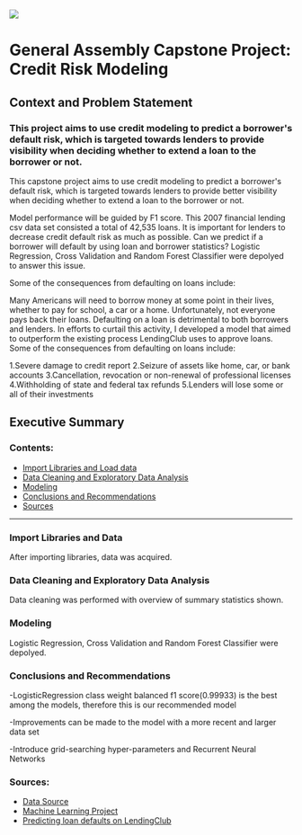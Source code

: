 # ![](https://ga-dash.s3.amazonaws.com/production/assets/logo-9f88ae6c9c3871690e33280fcf557f33.png) 

# General Assembly Capstone Project: Credit Risk Modeling

## Context and Problem Statement

### This project aims to use credit modeling to predict a borrower's default risk, which is targeted towards lenders to provide visibility when deciding whether to extend a loan to the borrower or not.
This capstone project aims to use credit modeling to predict a borrower's default risk, which is targeted towards lenders to provide better visibility when deciding whether to extend a loan to the borrower or not.

Model performance will be guided by F1 score. This 2007 financial lending csv data set consisted a total of 42,535 loans. It is important for lenders to decrease credit default risk as much as possible. Can we predict if a borrower will default by using loan and borrower statistics? Logistic Regression, Cross Validation and Random Forest Classifier were depolyed to answer this issue.

Some of the consequences from defaulting on loans include:

Many Americans will need to borrow money at some point in their lives, whether to pay for school, a car or a home. Unfortunately, not everyone pays back their loans. Defaulting on a loan is detrimental to both borrowers and lenders. In efforts to curtail this activity, I developed a model that aimed to outperform the existing process LendingClub uses to approve loans. Some of the consequences from defaulting on loans include:

1.Severe damage to credit report
2.Seizure of assets like home, car, or bank accounts
3.Cancellation, revocation or non-renewal of professional licenses
4.Withholding of state and federal tax refunds
5.Lenders will lose some or all of their investments

## Executive Summary


### Contents:

- [Import Libraries and Load data](#Import-Libraries-and-Load-Data)
- [Data Cleaning and Exploratory Data Analysis](#Data-Cleaning-and-Exploratory-Data-Analysis)
- [Modeling](#Modeling)
- [Conclusions and Recommendations](#Conclusions-and-Recommendations)
- [Sources](#Sources)

---

### Import Libraries and Data

After importing libraries, data was acquired.

### Data Cleaning and Exploratory Data Analysis

Data cleaning was performed with overview of summary statistics shown.

### Modeling

Logistic Regression, Cross Validation and Random Forest Classifier were depolyed.

### Conclusions and Recommendations

-LogisticRegression class weight balanced f1 score(0.99933) is the best among the models, therefore this is our recommended model

-Improvements can be made to the model with a more recent and larger data set

-Introduce grid-searching hyper-parameters and Recurrent Neural Networks

### Sources:

- [Data Source](https://www.lendingclub.com/)
- [Machine Learning Project](https://app.dataquest.io/course/machine-learning-project)
- [Predicting loan defaults on LendingClub](https://medium.com/@alex.lau14/predicting-loan-defaults-on-lendingclub-1fed06ac4c61)
